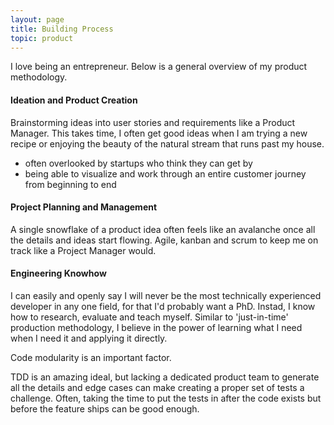 ```yaml
---
layout: page
title: Building Process
topic: product
---
```


I love being an entrepreneur. Below is a general overview of my product methodology.

#### Ideation and Product Creation
Brainstorming ideas into user stories and requirements like a Product Manager. This takes time, I often get good ideas when I am trying a new recipe or enjoying the beauty of the natural stream that runs past my house.

- often overlooked by startups who think they can get by
- being able to visualize and work through an entire customer journey from beginning to end



#### Project Planning and Management
A single snowflake of a product idea often feels like an avalanche once all the details and ideas start flowing.
Agile, kanban and scrum to keep me on track like a Project Manager would.

#### Engineering Knowhow
I can easily and openly say I will never be the most technically experienced developer in any one field, for that I'd probably want a PhD. Instad, I know how to research, evaluate and teach myself. Similar to 'just-in-time' production methodology, I believe in the power of learning what I need when I need it and applying it directly. 

Code modularity is an important factor.

TDD is an amazing ideal, but lacking a dedicated product team to generate all the details and edge cases can make creating a proper set of tests a challenge. Often, taking the time to put the tests in after the code exists but before the feature ships can be good enough. 




